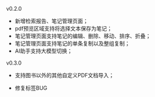v0.2.0

- 新增检索报告、笔记管理页面；
- pdf预览区域支持将选择文本保存为笔记；
- 笔记管理页面支持笔记的编辑、删除、移动、排序、折叠；
- 笔记管理页面支持笔记的单条复制以及整组复制；
- AI助手支持大模型切换；

v0.3.0
- 支持图书以外的其他自定义PDF文档导入；


- 修复标签BUG
